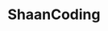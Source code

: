 ---
title: ShaanCoding
github: https://github.com/ShaanCoding
mode: light
transition: 1s
score: 68.6
archetype:
- Minimalistic
---